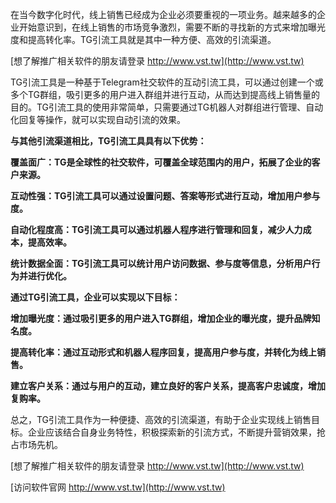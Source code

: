 在当今数字化时代，线上销售已经成为企业必须要重视的一项业务。越来越多的企业开始意识到，在线上销售的市场竞争激烈，需要不断的寻找新的方式来增加曝光度和提高转化率。TG引流工具就是其中一种方便、高效的引流渠道。

[想了解推广相关软件的朋友请登录 http://www.vst.tw](http://www.vst.tw)

TG引流工具是一种基于Telegram社交软件的互动引流工具，可以通过创建一个或多个TG群组，吸引更多的用户进入群组并进行互动，从而达到提高线上销售量的目的。TG引流工具的使用非常简单，只需要通过TG机器人对群组进行管理、自动化回复等操作，就可以实现自动引流的效果。

**与其他引流渠道相比，TG引流工具具有以下优势：**

**覆盖面广：TG是全球性的社交软件，可覆盖全球范围内的用户，拓展了企业的客户来源。**

**互动性强：TG引流工具可以通过设置问题、答案等形式进行互动，增加用户参与度。**

**自动化程度高：TG引流工具可以通过机器人程序进行管理和回复，减少人力成本，提高效率。**

**统计数据全面：TG引流工具可以统计用户访问数据、参与度等信息，分析用户行为并进行优化。**

**通过TG引流工具，企业可以实现以下目标：**

**增加曝光度：通过吸引更多的用户进入TG群组，增加企业的曝光度，提升品牌知名度。**

**提高转化率：通过互动形式和机器人程序回复，提高用户参与度，并转化为线上销售。**

**建立客户关系：通过与用户的互动，建立良好的客户关系，提高客户忠诚度，增加复购率。**

总之，TG引流工具作为一种便捷、高效的引流渠道，有助于企业实现线上销售目标。企业应该结合自身业务特性，积极探索新的引流方式，不断提升营销效果，抢占市场先机。

[想了解推广相关软件的朋友请登录 http://www.vst.tw](http://www.vst.tw)


[访问软件官网 http://www.vst.tw](http://www.vst.tw)
